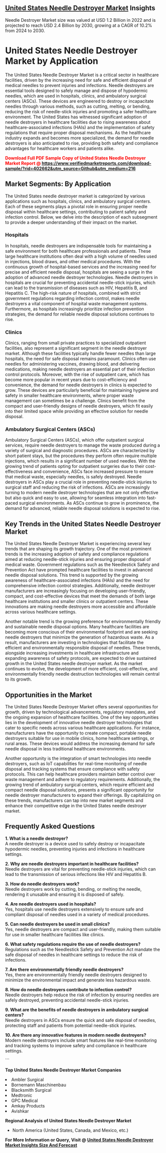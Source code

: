 <h2><a href="https://www.verifiedmarketreports.com/download-sample/?rid=402662&amp;utm_source=Github&amp;utm_medium=216" target="_blank">United States Needle Destroyer Market</a> Insights</h2><p>Needle Destroyer Market size was valued at USD 1.2 Billion in 2022 and is projected to reach USD 2.4 Billion by 2030, growing at a CAGR of 10.2% from 2024 to 2030.</p><p><h1>United States Needle Destroyer Market by Application</h1><p>The United States Needle Destroyer Market is a critical sector in healthcare facilities, driven by the increasing need for safe and efficient disposal of medical needles to prevent injuries and infections. Needle destroyers are essential tools designed to safely manage and dispose of hypodermic needles, which are used in hospitals, clinics, and ambulatory surgical centers (ASCs). These devices are engineered to destroy or incapacitate needles through various methods, such as cutting, melting, or bending, reducing the risk of needle-stick injuries and promoting a safer healthcare environment. The United States has witnessed significant adoption of needle destroyers in healthcare facilities due to rising awareness about healthcare-associated infections (HAIs) and the implementation of safety regulations that require proper disposal mechanisms. As the healthcare industry expands and becomes more specialized, the demand for needle destroyers is also anticipated to rise, providing both safety and compliance advantages for healthcare workers and patients alike. <strong><p><span class=""><span style="color: #ff0000;"><strong>Download Full PDF Sample Copy of United States Needle Destroyer Market Report</strong> @ </span><a href="https://www.verifiedmarketreports.com/download-sample/?rid=402662&amp;utm_source=Github&amp;utm_medium=216" target="_blank">https://www.verifiedmarketreports.com/download-sample/?rid=402662&amp;utm_source=Github&amp;utm_medium=216</a></span></p></strong></p><h2>Market Segments: By Application</h2><p>The United States needle destroyer market is categorized by various applications such as hospitals, clinics, and ambulatory surgical centers. Each of these segments plays a pivotal role in ensuring proper needle disposal within healthcare settings, contributing to patient safety and infection control. Below, we delve into the description of each subsegment to provide a deeper understanding of their impact on the market.</p><h3>Hospitals</h3><p>In hospitals, needle destroyers are indispensable tools for maintaining a safe environment for both healthcare professionals and patients. These large healthcare institutions often deal with a high volume of needles used in injections, blood draws, and other medical procedures. With the continuous growth of hospital-based services and the increasing need for precise and efficient needle disposal, hospitals are seeing a surge in the adoption of advanced needle destroyer technologies. Needle destroyers in hospitals are crucial for preventing accidental needle-stick injuries, which can lead to the transmission of diseases such as HIV, Hepatitis B, and Hepatitis C. The high-risk nature of hospitals, combined with strict government regulations regarding infection control, makes needle destroyers a vital component of hospital waste management systems. Furthermore, as hospitals increasingly prioritize infection prevention strategies, the demand for reliable needle disposal solutions continues to rise.</p><h3>Clinics</h3><p>Clinics, ranging from small private practices to specialized outpatient facilities, also represent a significant segment in the needle destroyer market. Although these facilities typically handle fewer needles than large hospitals, the need for safe disposal remains paramount. Clinics often use needles for administering vaccines, drawing blood, and delivering medications, making needle destroyers an essential part of their infection control protocols. Moreover, with the rise of outpatient care, which has become more popular in recent years due to cost-efficiency and convenience, the demand for needle destroyers in clinics is expected to grow. These devices are particularly beneficial for maintaining hygiene and safety in smaller healthcare environments, where proper waste management can sometimes be a challenge. Clinics benefit from the compact and user-friendly designs of needle destroyers, which fit easily into their limited space while providing an effective solution for needle disposal.</p><h3>Ambulatory Surgical Centers (ASCs)</h3><p>Ambulatory Surgical Centers (ASCs), which offer outpatient surgical services, require needle destroyers to manage the waste produced during a variety of surgical and diagnostic procedures. ASCs are characterized by short patient stays, but the procedures they perform often require multiple injections, which results in a significant number of used needles. With the growing trend of patients opting for outpatient surgeries due to their cost-effectiveness and convenience, ASCs face increased pressure to ensure that medical waste, especially needles, is safely destroyed. Needle destroyers in ASCs play a crucial role in preventing needle-stick injuries to surgical staff and reducing the risk of infections. ASCs are increasingly turning to modern needle destroyer technologies that are not only effective but also quick and easy to use, allowing for seamless integration into fast-paced surgical environments. As ASCs continue to grow in prominence, the demand for advanced, reliable needle disposal solutions is expected to rise.</p><h2>Key Trends in the United States Needle Destroyer Market</h2><p>The United States Needle Destroyer Market is experiencing several key trends that are shaping its growth trajectory. One of the most prominent trends is the increasing adoption of safety and compliance regulations aimed at reducing needle-stick injuries and ensuring proper disposal of medical waste. Government regulations such as the Needlestick Safety and Prevention Act have prompted healthcare facilities to invest in advanced needle disposal solutions. This trend is supported by the growing awareness of healthcare-associated infections (HAIs) and the need for comprehensive infection control strategies. Additionally, needle destroyer manufacturers are increasingly focusing on developing user-friendly, compact, and cost-effective devices that meet the demands of both large healthcare institutions and smaller clinics or outpatient centers. These innovations are making needle destroyers more accessible and affordable across various healthcare settings.</p><p>Another notable trend is the growing preference for environmentally friendly and sustainable needle disposal options. Many healthcare facilities are becoming more conscious of their environmental footprint and are seeking needle destroyers that minimize the generation of hazardous waste. As a result, manufacturers are investing in technologies that facilitate the efficient and environmentally responsible disposal of needles. These trends, alongside increasing investments in healthcare infrastructure and expanding awareness of safety protocols, are expected to drive sustained growth in the United States needle destroyer market. As the market continues to evolve, the development of more efficient, cost-effective, and environmentally friendly needle destruction technologies will remain central to its growth.</p><h2>Opportunities in the Market</h2><p>The United States Needle Destroyer Market offers several opportunities for growth, driven by technological advancements, regulatory mandates, and the ongoing expansion of healthcare facilities. One of the key opportunities lies in the development of innovative needle destroyer technologies that cater to specific needs across various healthcare applications. For instance, manufacturers have the opportunity to create compact, portable needle destroyers suitable for use in mobile clinics, home healthcare settings, or rural areas. These devices would address the increasing demand for safe needle disposal in less traditional healthcare environments.</p><p>Another opportunity is the integration of smart technologies into needle destroyers, such as IoT capabilities for real-time monitoring of needle disposal and tracking systems that ensure compliance with safety protocols. This can help healthcare providers maintain better control over waste management and adhere to regulatory requirements. Additionally, the growing trend of ambulatory surgical centers, which require efficient and compact needle disposal solutions, presents a significant opportunity for needle destroyer manufacturers to expand their offerings. By capitalizing on these trends, manufacturers can tap into new market segments and enhance their competitive edge in the United States needle destroyer market.</p><h2>Frequently Asked Questions</h2><p><strong>1. What is a needle destroyer?</strong><br> A needle destroyer is a device used to safely destroy or incapacitate hypodermic needles, preventing injuries and infections in healthcare settings.</p><p><strong>2. Why are needle destroyers important in healthcare facilities?</strong><br> Needle destroyers are vital for preventing needle-stick injuries, which can lead to the transmission of serious infections like HIV and Hepatitis B.</p><p><strong>3. How do needle destroyers work?</strong><br> Needle destroyers work by cutting, bending, or melting the needle, rendering it unusable and ensuring it is disposed of safely.</p><p><strong>4. Are needle destroyers used in hospitals?</strong><br> Yes, hospitals use needle destroyers extensively to ensure safe and compliant disposal of needles used in a variety of medical procedures.</p><p><strong>5. Can needle destroyers be used in small clinics?</strong><br> Yes, needle destroyers are compact and user-friendly, making them suitable for use in smaller healthcare facilities like clinics.</p><p><strong>6. What safety regulations require the use of needle destroyers?</strong><br> Regulations such as the Needlestick Safety and Prevention Act mandate the safe disposal of needles in healthcare settings to reduce the risk of infections.</p><p><strong>7. Are there environmentally friendly needle destroyers?</strong><br> Yes, there are environmentally friendly needle destroyers designed to minimize the environmental impact and generate less hazardous waste.</p><p><strong>8. How do needle destroyers contribute to infection control?</strong><br> Needle destroyers help reduce the risk of infection by ensuring needles are safely destroyed, preventing accidental needle-stick injuries.</p><p><strong>9. What are the benefits of needle destroyers in ambulatory surgical centers?</strong><br> Needle destroyers in ASCs ensure the quick and safe disposal of needles, protecting staff and patients from potential needle-stick injuries.</p><p><strong>10. Are there any innovative features in modern needle destroyers?</strong><br> Modern needle destroyers include smart features like real-time monitoring and tracking systems to improve safety and compliance in healthcare settings.</p>```</p><p><strong>Top United States Needle Destroyer Market Companies</strong></p><div data-test-id=""><p><li>Ambler Surgical</li><li> Bornemann Maschinenbau</li><li> Blacksmith Surgical</li><li> Medtronic</li><li> GPC Medical</li><li> Amkay Products</li><li> Avishkar</li></p><div><strong>Regional Analysis of&nbsp;United States Needle Destroyer Market</strong></div><ul><li dir="ltr"><p dir="ltr">North America&nbsp;(United States, Canada, and Mexico, etc.)</p></li></ul><p><strong>For More Information or Query, Visit @&nbsp;</strong><strong><a href="https://www.verifiedmarketreports.com/product/needle-destroyer-market/?utm_source=Github&amp;utm_medium=216" target="_blank">United States Needle Destroyer Market Insights Size And Forecast</a></strong></p></div>
